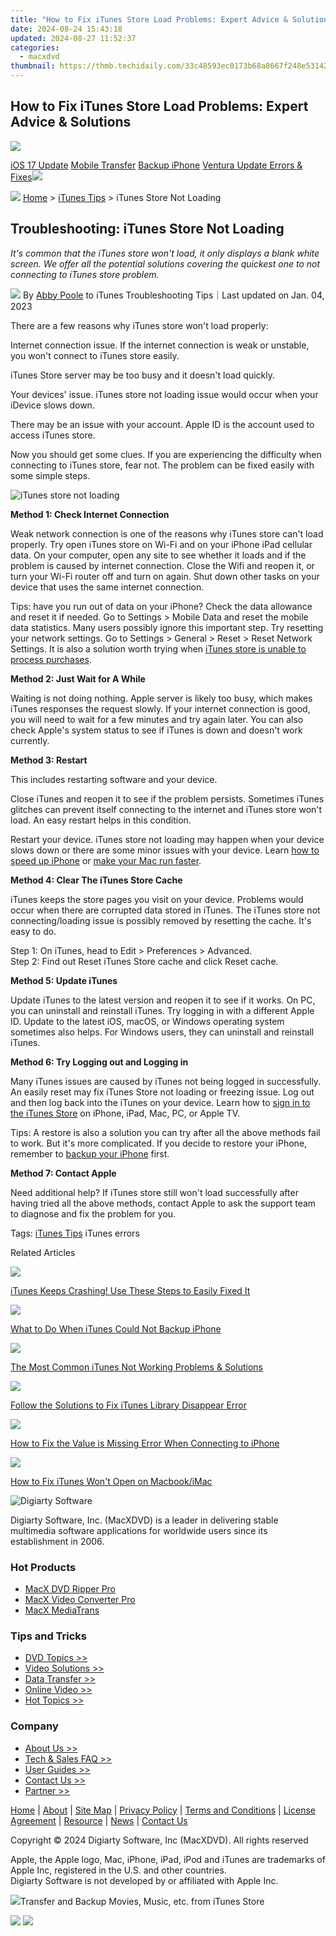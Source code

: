 ```yaml
---
title: "How to Fix iTunes Store Load Problems: Expert Advice & Solutions"
date: 2024-08-24 15:43:18
updated: 2024-08-27 11:52:37
categories:
  - macxdvd
thumbnail: https://thmb.techidaily.com/33c48593ec0173b68a8667f248e53142d39bc8c3611fadd3a7f85564f8ade76e.jpg
---
```


## How to Fix iTunes Store Load Problems: Expert Advice & Solutions

[![](https://www.macxdvd.com/itunes/../image-style/new-seo/icon10.png)](https://tools.techidaily.com/macxdvd/products/)

[iOS 17 Update](https://tools.techidaily.com/macxdvd/products/) [Mobile Transfer](https://tools.techidaily.com/macxdvd/products/) [Backup iPhone](https://tools.techidaily.com/macxdvd/products/) [Ventura Update Errors & Fixes](https://tools.techidaily.com/macxdvd/products/)![](https://www.macxdvd.com/itunes/../mobile/article-image/hot.gif) 



![](https://www.macxdvd.com/itunes/../image-style/new-seo/icon7.png) [Home](https://tools.techidaily.com/macxdvd/products/) \> [iTunes Tips](https://tools.techidaily.com/macxdvd/products/) \> iTunes Store Not Loading

## Troubleshooting: iTunes Store Not Loading



_It's common that the iTunes store won't load, it only displays a blank white screen. We offer all the potential solutions covering the quickest one to not connecting to iTunes store problem._ 

![](https://www.macxdvd.com/itunes/../image-style/new-seo/icon6.png) By [Abby Poole](https://www.linkedin.com/in/abby-poole-6822b0104/) to iTunes Troubleshooting Tips｜Last updated on Jan. 04, 2023

There are a few reasons why iTunes store won't load properly:

Internet connection issue. If the internet connection is weak or unstable, you won't connect to iTunes store easily. 

iTunes Store server may be too busy and it doesn't load quickly. 

Your devices' issue. iTunes store not loading issue would occur when your iDevice slows down. 

There may be an issue with your account. Apple ID is the account used to access iTunes store.

Now you should get some clues. If you are experiencing the difficulty when connecting to iTunes store, fear not. The problem can be fixed easily with some simple steps. 

![iTunes store not loading](https://www.macxdvd.com/itunes/article-image/itunes-store-not-loading.jpg)



**Method 1: Check Internet Connection**

Weak network connection is one of the reasons why iTunes store can't load properly. Try open iTunes store on Wi-Fi and on your iPhone iPad cellular data. On your computer, open any site to see whether it loads and if the problem is caused by internet connection. Close the Wifi and reopen it, or turn your Wi-Fi router off and turn on again. Shut down other tasks on your device that uses the same internet connection. 

Tips: have you run out of data on your iPhone? Check the data allowance and reset it if needed. Go to Settings > Mobile Data and reset the mobile data statistics. Many users possibly ignore this important step. Try resetting your network settings. Go to Settings > General > Reset > Reset Network Settings. It is also a solution worth trying when [iTunes store is unable to process purchases](https://tools.techidaily.com/macxdvd/products/).

**Method 2: Just Wait for A While**

Waiting is not doing nothing. Apple server is likely too busy, which makes iTunes responses the request slowly. If your internet connection is good, you will need to wait for a few minutes and try again later. You can also check Apple's system status to see if iTunes is down and doesn't work currently. 

**Method 3: Restart**

This includes restarting software and your device. 

Close iTunes and reopen it to see if the problem persists. Sometimes iTunes glitches can prevent itself connecting to the internet and iTunes store won't load. An easy restart helps in this condition. 

Restart your device. iTunes store not loading may happen when your device slows down or there are some minor issues with your device. Learn [how to speed up iPhone](https://tools.techidaily.com/macxdvd/products/) or [make your Mac run faster](https://tools.techidaily.com/macxdvd/products/). 

**Method 4: Clear The iTunes Store Cache**

iTunes keeps the store pages you visit on your device. Problems would occur when there are corrupted data stored in iTunes. The iTunes store not connecting/loading issue is possibly removed by resetting the cache. It's easy to do.

Step 1: On iTunes, head to Edit > Preferences > Advanced.  
 Step 2: Find out Reset iTunes Store cache and click Reset cache. 

**Method 5: Update iTunes**

Update iTunes to the latest version and reopen it to see if it works. On PC, you can uninstall and reinstall iTunes. Try logging in with a different Apple ID. Update to the latest iOS, macOS, or Windows operating system sometimes also helps. For Windows users, they can uninstall and reinstall iTunes. 

**Method 6: Try Logging out and Logging in**

Many iTunes issues are caused by iTunes not being logged in successfully. An easily reset may fix iTunes Store not loading or freezing issue. Log out and then log back into the iTunes on your device. Learn how to [sign in to the iTunes Store](https://support.apple.com/en-us/HT201762) on iPhone, iPad, Mac, PC, or Apple TV. 

Tips: A restore is also a solution you can try after all the above methods fail to work. But it's more complicated. If you decide to restore your iPhone, remember to [backup your iPhone](https://tools.techidaily.com/macxdvd/products/) first.

**Method 7: Contact Apple**

Need additional help? If iTunes store still won't load successfully after having tried all the above methods, contact Apple to ask the support team to diagnose and fix the problem for you.

 Tags: [iTunes Tips](https://tools.techidaily.com/macxdvd/products/) iTunes errors



Related Articles

![](https://www.macxdvd.com/itunes/../image-style/new-seo/pic7.jpg)

[iTunes Keeps Crashing! Use These Steps to Easily Fixed It](https://tools.techidaily.com/macxdvd/products/) 

![](https://www.macxdvd.com/itunes/../image-style/new-seo/pic6.jpg)

[What to Do When iTunes Could Not Backup iPhone](https://tools.techidaily.com/macxdvd/products/) 

![](https://www.macxdvd.com/itunes/../image-style/new-seo/pic5.jpg)

[The Most Common iTunes Not Working Problems & Solutions](https://tools.techidaily.com/macxdvd/products/) 

![](https://www.macxdvd.com/itunes/../image-style/new-seo/pic4.jpg)

[Follow the Solutions to Fix iTunes Library Disappear Error](https://tools.techidaily.com/macxdvd/products/) 

![](https://www.macxdvd.com/itunes/../image-style/new-seo/pic3.jpg)

[How to Fix the Value is Missing Error When Connecting to iPhone](https://tools.techidaily.com/macxdvd/products/) 

![](https://www.macxdvd.com/itunes/../image-style/new-seo/pic2.jpg)

[How to Fix iTunes Won't Open on Macbook/iMac](https://tools.techidaily.com/macxdvd/products/) 



![Digiarty Software](https://www.macxdvd.com/itunes/../icon/logo.png) 

Digiarty Software, Inc. (MacXDVD) is a leader in delivering stable multimedia software applications for worldwide users since its establishment in 2006.

### Hot Products

* [MacX DVD Ripper Pro](https://tools.techidaily.com/macxdvd/products/)
* [MacX Video Converter Pro](https://tools.techidaily.com/macxdvd/products/)
* [MacX MediaTrans](https://tools.techidaily.com/macxdvd/products/)

### Tips and Tricks

* [DVD Topics >>](https://tools.techidaily.com/macxdvd/products/)
* [Video Solutions >>](https://tools.techidaily.com/macxdvd/products/)
* [Data Transfer >>](https://tools.techidaily.com/macxdvd/products/)
* [Online Video >>](https://tools.techidaily.com/macxdvd/products/)
* [Hot Topics >>](https://tools.techidaily.com/macxdvd/products/)

### Company

* [About Us >>](https://tools.techidaily.com/macxdvd/products/)
* [Tech & Sales FAQ >>](https://tools.techidaily.com/macxdvd/products/)
* [User Guides >>](https://tools.techidaily.com/macxdvd/products/)
* [Contact Us >>](https://tools.techidaily.com/macxdvd/products/)
* [Partner >>](https://tools.techidaily.com/macxdvd/products/)



[Home](https://tools.techidaily.com/macxdvd/products/) | [About](https://tools.techidaily.com/macxdvd/products/) | [Site Map](https://tools.techidaily.com/macxdvd/products/) | [Privacy Policy](https://tools.techidaily.com/macxdvd/products/) | [Terms and Conditions](https://tools.techidaily.com/macxdvd/products/) | [License Agreement](https://tools.techidaily.com/macxdvd/products/) | [Resource](https://tools.techidaily.com/macxdvd/products/) | [News](https://tools.techidaily.com/macxdvd/products/) | [Contact Us](https://tools.techidaily.com/macxdvd/products/)

Copyright © 2024 Digiarty Software, Inc (MacXDVD). All rights reserved

Apple, the Apple logo, Mac, iPhone, iPad, iPod and iTunes are trademarks of Apple Inc, registered in the U.S. and other countries.  
Digiarty Software is not developed by or affiliated with Apple Inc.



![](https://www.macxdvd.com/itunes/../mediatrans/img/icon.png)Transfer and Backup Movies, Music, etc. from iTunes Store

[![](https://www.macxdvd.com/itunes/../image-style/new-seo/btn-mac-top.png)](https://tools.techidaily.com/macxdvd/products/) [![](https://www.macxdvd.com/itunes/../image-style/new-seo/btn-win-top.png)](https://tools.techidaily.com/winxdvd/products/)

<ins class="adsbygoogle"
     style="display:block"
     data-ad-format="autorelaxed"
     data-ad-client="ca-pub-7571918770474297"
     data-ad-slot="1223367746"></ins>



<ins class="adsbygoogle"
     style="display:block"
     data-ad-client="ca-pub-7571918770474297"
     data-ad-slot="8358498916"
     data-ad-format="auto"
     data-full-width-responsive="true"></ins>
